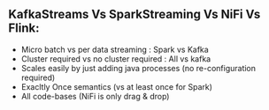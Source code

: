 ## KafkaStreams Vs SparkStreaming Vs NiFi Vs Flink: 

- Micro batch vs per data streaming : Spark vs Kafka
- Cluster required vs no cluster required : All vs kafka
- Scales easily by just adding java processes (no re-configuration required)
- Exacltly Once semantics (vs at least once for Spark)
- All code-bases (NiFi is only drag & drop)

